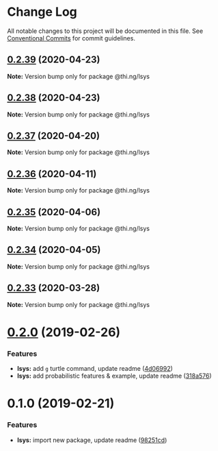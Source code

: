 # Change Log

All notable changes to this project will be documented in this file.
See [Conventional Commits](https://conventionalcommits.org) for commit guidelines.

## [0.2.39](https://github.com/thi-ng/umbrella/compare/@thi.ng/lsys@0.2.38...@thi.ng/lsys@0.2.39) (2020-04-23)

**Note:** Version bump only for package @thi.ng/lsys





## [0.2.38](https://github.com/thi-ng/umbrella/compare/@thi.ng/lsys@0.2.37...@thi.ng/lsys@0.2.38) (2020-04-23)

**Note:** Version bump only for package @thi.ng/lsys





## [0.2.37](https://github.com/thi-ng/umbrella/compare/@thi.ng/lsys@0.2.36...@thi.ng/lsys@0.2.37) (2020-04-20)

**Note:** Version bump only for package @thi.ng/lsys





## [0.2.36](https://github.com/thi-ng/umbrella/compare/@thi.ng/lsys@0.2.35...@thi.ng/lsys@0.2.36) (2020-04-11)

**Note:** Version bump only for package @thi.ng/lsys





## [0.2.35](https://github.com/thi-ng/umbrella/compare/@thi.ng/lsys@0.2.34...@thi.ng/lsys@0.2.35) (2020-04-06)

**Note:** Version bump only for package @thi.ng/lsys





## [0.2.34](https://github.com/thi-ng/umbrella/compare/@thi.ng/lsys@0.2.33...@thi.ng/lsys@0.2.34) (2020-04-05)

**Note:** Version bump only for package @thi.ng/lsys





## [0.2.33](https://github.com/thi-ng/umbrella/compare/@thi.ng/lsys@0.2.32...@thi.ng/lsys@0.2.33) (2020-03-28)

**Note:** Version bump only for package @thi.ng/lsys





# [0.2.0](https://github.com/thi-ng/umbrella/compare/@thi.ng/lsys@0.1.0...@thi.ng/lsys@0.2.0) (2019-02-26)

### Features

* **lsys:** add `g` turtle command, update readme ([4d06992](https://github.com/thi-ng/umbrella/commit/4d06992))
* **lsys:** add probabilistic features & example, update readme ([318a576](https://github.com/thi-ng/umbrella/commit/318a576))

# 0.1.0 (2019-02-21)

### Features

* **lsys:** import new package, update readme ([98251cd](https://github.com/thi-ng/umbrella/commit/98251cd))
